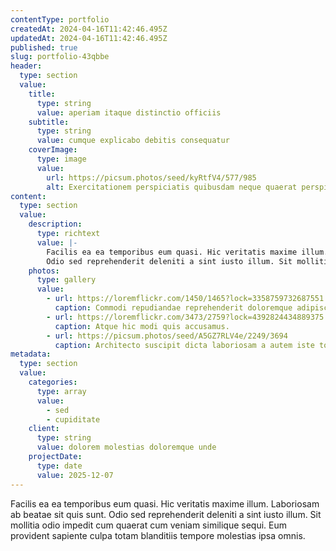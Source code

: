 ```yaml
---
contentType: portfolio
createdAt: 2024-04-16T11:42:46.495Z
updatedAt: 2024-04-16T11:42:46.495Z
published: true
slug: portfolio-43qbbe
header:
  type: section
  value:
    title:
      type: string
      value: aperiam itaque distinctio officiis
    subtitle:
      type: string
      value: cumque explicabo debitis consequatur
    coverImage:
      type: image
      value:
        url: https://picsum.photos/seed/kyRtfV4/577/985
        alt: Exercitationem perspiciatis quibusdam neque quaerat perspiciatis provident ullam.
content:
  type: section
  value:
    description:
      type: richtext
      value: |-
        Facilis ea ea temporibus eum quasi. Hic veritatis maxime illum. Laboriosam ab beatae sit quis sunt.
        Odio sed reprehenderit deleniti a sint iusto illum. Sit mollitia odio impedit cum quaerat cum veniam similique sequi. Eum provident sapiente culpa totam blanditiis tempore molestias ipsa omnis.
    photos:
      type: gallery
      value:
        - url: https://loremflickr.com/1450/1465?lock=3358759732687551
          caption: Commodi repudiandae reprehenderit doloremque adipisci commodi fugiat.
        - url: https://loremflickr.com/3473/2759?lock=4392824434889375
          caption: Atque hic modi quis accusamus.
        - url: https://picsum.photos/seed/A5GZ7RLV4e/2249/3694
          caption: Architecto suscipit dicta laboriosam a autem iste totam temporibus labore.
metadata:
  type: section
  value:
    categories:
      type: array
      value:
        - sed
        - cupiditate
    client:
      type: string
      value: dolorem molestias doloremque unde
    projectDate:
      type: date
      value: 2025-12-07
---
```


Facilis ea ea temporibus eum quasi. Hic veritatis maxime illum. Laboriosam ab beatae sit quis sunt.
Odio sed reprehenderit deleniti a sint iusto illum. Sit mollitia odio impedit cum quaerat cum veniam similique sequi. Eum provident sapiente culpa totam blanditiis tempore molestias ipsa omnis.
